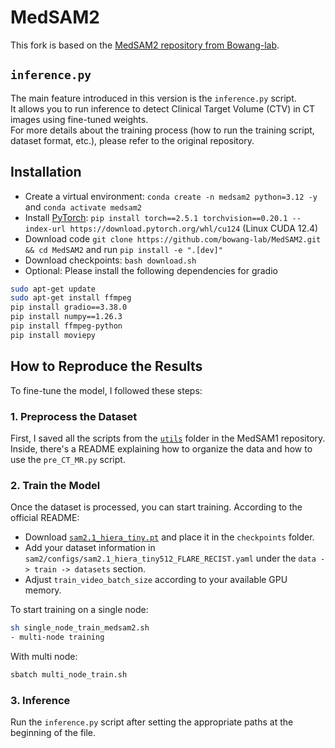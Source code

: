 # MedSAM2
This fork is based on the [MedSAM2 repository from Bowang-lab](https://github.com/bowang-lab/MedSAM2).  

## `inference.py`

The main feature introduced in this version is the `inference.py` script.  
It allows you to run inference to detect Clinical Target Volume (CTV) in CT images using fine-tuned weights.  
For more details about the training process (how to run the training script, dataset format, etc.), please refer to the original repository.

## Installation 

- Create a virtual environment: `conda create -n medsam2 python=3.12 -y` and `conda activate medsam2` 
- Install [PyTorch](https://pytorch.org/get-started/locally/): `pip install torch==2.5.1 torchvision==0.20.1 --index-url https://download.pytorch.org/whl/cu124` (Linux CUDA 12.4)
- Download code `git clone https://github.com/bowang-lab/MedSAM2.git && cd MedSAM2` and run `pip install -e ".[dev]"`
- Download checkpoints: `bash download.sh`
- Optional: Please install the following dependencies for gradio

```bash
sudo apt-get update
sudo apt-get install ffmpeg
pip install gradio==3.38.0
pip install numpy==1.26.3 
pip install ffmpeg-python 
pip install moviepy
```
## How to Reproduce the Results

To fine-tune the model, I followed these steps:

### 1. Preprocess the Dataset

First, I saved all the scripts from the [`utils`](https://github.com/bowang-lab/MedSAM/tree/main/utils) folder in the MedSAM1 repository.  
Inside, there's a README explaining how to organize the data and how to use the `pre_CT_MR.py` script.

### 2. Train the Model

Once the dataset is processed, you can start training. According to the official README:

- Download [`sam2.1_hiera_tiny.pt`](https://dl.fbaipublicfiles.com/segment_anything_2/092824/sam2.1_hiera_tiny.pt) and place it in the `checkpoints` folder.
- Add your dataset information in `sam2/configs/sam2.1_hiera_tiny512_FLARE_RECIST.yaml` under the `data -> train -> datasets` section.
- Adjust `train_video_batch_size` according to your available GPU memory.

To start training on a single node:

```bash
sh single_node_train_medsam2.sh
- multi-node training
```
With multi node:
```bash
sbatch multi_node_train.sh
```

### 3. Inference
Run the `inference.py` script after setting the appropriate paths at the beginning of the file.
